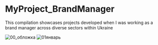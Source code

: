# MyProject_BrandManager
This compilation showcases projects developed when I was working as a brand manager across diverse sectors within Ukraine




![00_обложка](https://github.com/user-attachments/assets/a5aeb314-dfb1-4389-8f5b-2b7c8b3303ac)
![01январь](https://github.com/user-attachments/assets/eba56363-2ea0-4810-96bd-452cea25b88f)
